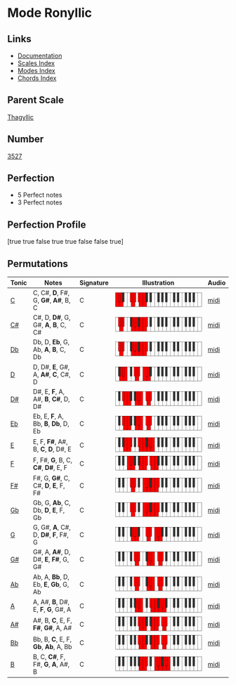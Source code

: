 # Mode Ronyllic

## Links

- [Documentation](index.md)
- [Scales Index](Scales.md)
- [Modes Index](Modes.md)
- [Chords Index](Chords.md)

## Parent Scale

[Thagyllic](ScaleThagyllic.md)

## Number

[3527](https://ianring.com/musictheory/scales/3527)

## Perfection

- 5 Perfect notes
- 3 Perfect notes

## Perfection Profile

[true true false true true false false true]

## Permutations

| Tonic | Notes | Signature | Illustration | Audio |
|-------|-------|-----------|--------------|-------|
| [C](ModeCNaturalRonyllic.md) | C, C#, **D**, F#, G, **G#**, **A#**, B, C | C | ![CNaturalRonyllic](ModeCNaturalRonyllic.png) | [midi](https://github.com/edipermadi/music/blob/main/docs/ModeCNaturalRonyllic.mid?raw=true) |
| [C#](ModeCSharpRonyllic.md) | C#, D, **D#**, G, G#, **A**, **B**, C, C# | C | ![CSharpRonyllic](ModeCSharpRonyllic.png) | [midi](https://github.com/edipermadi/music/blob/main/docs/ModeCSharpRonyllic.mid?raw=true) |
| [Db](ModeDFlatRonyllic.md) | Db, D, **Eb**, G, Ab, **A**, **B**, C, Db | C | ![DFlatRonyllic](ModeDFlatRonyllic.png) | [midi](https://github.com/edipermadi/music/blob/main/docs/ModeDFlatRonyllic.mid?raw=true) |
| [D](ModeDNaturalRonyllic.md) | D, D#, **E**, G#, A, **A#**, **C**, C#, D | C | ![DNaturalRonyllic](ModeDNaturalRonyllic.png) | [midi](https://github.com/edipermadi/music/blob/main/docs/ModeDNaturalRonyllic.mid?raw=true) |
| [D#](ModeDSharpRonyllic.md) | D#, E, **F**, A, A#, **B**, **C#**, D, D# | C | ![DSharpRonyllic](ModeDSharpRonyllic.png) | [midi](https://github.com/edipermadi/music/blob/main/docs/ModeDSharpRonyllic.mid?raw=true) |
| [Eb](ModeEFlatRonyllic.md) | Eb, E, **F**, A, Bb, **B**, **Db**, D, Eb | C | ![EFlatRonyllic](ModeEFlatRonyllic.png) | [midi](https://github.com/edipermadi/music/blob/main/docs/ModeEFlatRonyllic.mid?raw=true) |
| [E](ModeENaturalRonyllic.md) | E, F, **F#**, A#, B, **C**, **D**, D#, E | C | ![ENaturalRonyllic](ModeENaturalRonyllic.png) | [midi](https://github.com/edipermadi/music/blob/main/docs/ModeENaturalRonyllic.mid?raw=true) |
| [F](ModeFNaturalRonyllic.md) | F, F#, **G**, B, C, **C#**, **D#**, E, F | C | ![FNaturalRonyllic](ModeFNaturalRonyllic.png) | [midi](https://github.com/edipermadi/music/blob/main/docs/ModeFNaturalRonyllic.mid?raw=true) |
| [F#](ModeFSharpRonyllic.md) | F#, G, **G#**, C, C#, **D**, **E**, F, F# | C | ![FSharpRonyllic](ModeFSharpRonyllic.png) | [midi](https://github.com/edipermadi/music/blob/main/docs/ModeFSharpRonyllic.mid?raw=true) |
| [Gb](ModeGFlatRonyllic.md) | Gb, G, **Ab**, C, Db, **D**, **E**, F, Gb | C | ![GFlatRonyllic](ModeGFlatRonyllic.png) | [midi](https://github.com/edipermadi/music/blob/main/docs/ModeGFlatRonyllic.mid?raw=true) |
| [G](ModeGNaturalRonyllic.md) | G, G#, **A**, C#, D, **D#**, **F**, F#, G | C | ![GNaturalRonyllic](ModeGNaturalRonyllic.png) | [midi](https://github.com/edipermadi/music/blob/main/docs/ModeGNaturalRonyllic.mid?raw=true) |
| [G#](ModeGSharpRonyllic.md) | G#, A, **A#**, D, D#, **E**, **F#**, G, G# | C | ![GSharpRonyllic](ModeGSharpRonyllic.png) | [midi](https://github.com/edipermadi/music/blob/main/docs/ModeGSharpRonyllic.mid?raw=true) |
| [Ab](ModeAFlatRonyllic.md) | Ab, A, **Bb**, D, Eb, **E**, **Gb**, G, Ab | C | ![AFlatRonyllic](ModeAFlatRonyllic.png) | [midi](https://github.com/edipermadi/music/blob/main/docs/ModeAFlatRonyllic.mid?raw=true) |
| [A](ModeANaturalRonyllic.md) | A, A#, **B**, D#, E, **F**, **G**, G#, A | C | ![ANaturalRonyllic](ModeANaturalRonyllic.png) | [midi](https://github.com/edipermadi/music/blob/main/docs/ModeANaturalRonyllic.mid?raw=true) |
| [A#](ModeASharpRonyllic.md) | A#, B, **C**, E, F, **F#**, **G#**, A, A# | C | ![ASharpRonyllic](ModeASharpRonyllic.png) | [midi](https://github.com/edipermadi/music/blob/main/docs/ModeASharpRonyllic.mid?raw=true) |
| [Bb](ModeBFlatRonyllic.md) | Bb, B, **C**, E, F, **Gb**, **Ab**, A, Bb | C | ![BFlatRonyllic](ModeBFlatRonyllic.png) | [midi](https://github.com/edipermadi/music/blob/main/docs/ModeBFlatRonyllic.mid?raw=true) |
| [B](ModeBNaturalRonyllic.md) | B, C, **C#**, F, F#, **G**, **A**, A#, B | C | ![BNaturalRonyllic](ModeBNaturalRonyllic.png) | [midi](https://github.com/edipermadi/music/blob/main/docs/ModeBNaturalRonyllic.mid?raw=true) |

